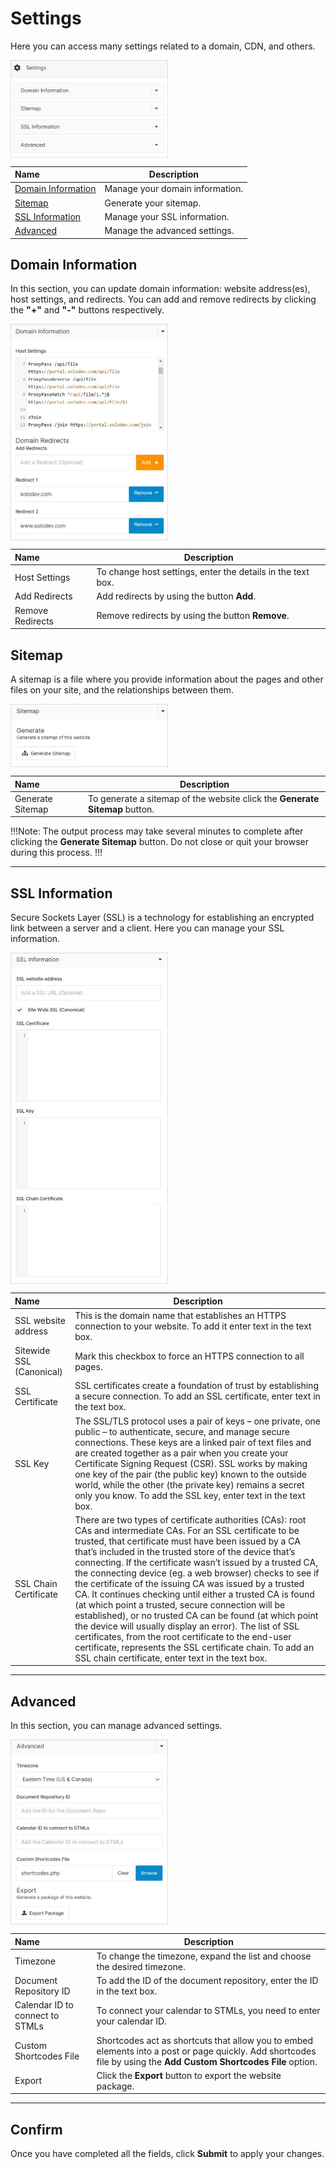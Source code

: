 # Settings

Here you can access many settings related to a domain, CDN, and others.

<img src="../../../images/settings9.jpg" alt="settings9" style="width: 50%; display: block"></a>

**Name** | **Description** 
:--- | ---
<a href="/workspace/websites/settings/#domain-information">Domain Information</a>  | Manage your domain information.
<a href="/workspace/websites/settings/#sitemap">Sitemap</a>  | Generate your sitemap.
<a href="/workspace/websites/settings/#ssl-information">SSL Information</a>  | Manage your SSL information.
<a href="/workspace/websites/settings/#advanced">Advanced</a> | Manage the advanced settings.


## Domain Information

In this section, you can update domain information: website address(es), host settings, and redirects. You can add and remove redirects by clicking the **"+"** and **"-"** buttons respectively.

<img src="../../../images/settings10.jpg" alt="settings10" style="width: 50%; display: block"></a>

**Name** | **Description** 
:--- | ---
Host Settings | To change host settings, enter the details in the text box.
Add Redirects | Add redirects by using the button **Add**.
Remove Redirects | Remove redirects by using the button **Remove**. 

## Sitemap

A sitemap is a file where you provide information about the pages and other files on your site, and the relationships between them.

<img src="../../../images/settings11.jpg" alt="settings11" style="width: 50%; display: block"></a>

**Name** | **Description** 
:--- | ---
Generate Sitemap | To generate a sitemap of the website click the **Generate Sitemap** button.

!!!Note:
The output process may take several minutes to complete after clicking the **Generate Sitemap** button. Do not close or quit your browser during this process.
!!!

---

## SSL Information

Secure Sockets Layer (SSL) is a technology for establishing an encrypted link between a server and a client.
Here you can manage your SSL information.

<img src="../../../images/settings15.jpg" alt="settings15" style="width: 50%; display: block"></a>

**Name** | **Description** 
:--- | ---
SSL website address | This is the domain name that establishes an HTTPS connection to your website. To add it enter text in the text box.
Sitewide SSL (Canonical) | Mark this checkbox to force an  HTTPS connection to all pages.
SSL Certificate | SSL certificates create a foundation of trust by establishing a secure connection. To add an SSL certificate, enter text in the text box.
SSL Key | The SSL/TLS protocol uses a pair of keys – one private, one public – to authenticate, secure, and manage secure connections. These keys are a linked pair of text files and are created together as a pair when you create your Certificate Signing Request (CSR). SSL works by making one key of the pair (the public key) known to the outside world, while the other (the private key) remains a secret only you know. To add the SSL key, enter text in the text box.
SSL Chain Certificate | There are two types of certificate authorities (CAs): root CAs and intermediate CAs. For an SSL certificate to be trusted, that certificate must have been issued by a CA that’s included in the trusted store of the device that’s connecting. If the certificate wasn’t issued by a trusted CA, the connecting device (eg. a web browser) checks to see if the certificate of the issuing CA was issued by a trusted CA. It continues checking until either a trusted CA is found (at which point a trusted, secure connection will be established), or no trusted CA can be found (at which point the device will usually display an error). The list of SSL certificates, from the root certificate to the end-user certificate, represents the SSL certificate chain. To add an SSL chain certificate, enter text in the text box.

---

## Advanced

In this section, you can manage advanced settings.

<img src="../../../images/settings14.jpg" alt="settings14" style="width: 50%; display: block"></a>

**Name** | **Description** 
:--- | ---
Timezone | To change the timezone, expand the list and choose the desired timezone.
Document Repository ID | To add the ID of the document repository, enter the ID in the text box.
Calendar ID to connect to STMLs | To connect your calendar to STMLs, you need to enter your calendar ID.
Custom Shortcodes File | Shortcodes act as shortcuts that allow you to embed elements into a post or page quickly. Add shortcodes file by using the **Add Custom Shortcodes File** option.
Export | Click the **Export** button to export the website package.

---

## Confirm

Once you have completed all the fields, click **Submit** to apply your changes.


